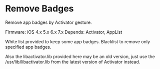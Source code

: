 Remove Badges
=============

Remove app badges by Activator gesture.

Firmware: iOS 4.x 5.x 6.x 7.x
Depends: Activator, AppList

White list provided to keep some app badges.
Blacklist to remove only specified app badges.

Also the libactivator.lib provided here may be an old version, just use the /usr/lib/libactivator.lib from the latest version of Activator instead.
